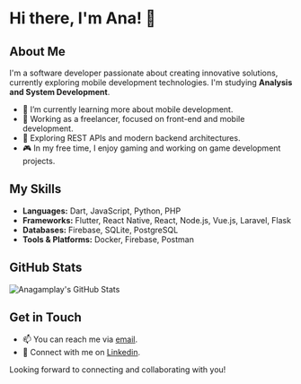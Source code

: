 # Hi there, I'm Ana! 👋

## About Me

I'm a software developer passionate about creating innovative solutions, currently exploring mobile development technologies. I'm studying **Analysis and System Development**.  

- 🌱 I’m currently learning more about mobile development.
- 💼 Working as a freelancer, focused on front-end and mobile development.
- 🔭 Exploring REST APIs and modern backend architectures. 
- 🎮 In my free time, I enjoy gaming and working on game development projects.

## My Skills

- **Languages:** Dart, JavaScript, Python, PHP
- **Frameworks:** Flutter, React Native, React, Node.js, Vue.js, Laravel, Flask
- **Databases:** Firebase, SQLite, PostgreSQL
- **Tools & Platforms:** Docker, Firebase, Postman

## GitHub Stats

![Anagamplay's GitHub Stats](https://github-readme-stats.vercel.app/api?username=anagamplay&show_icons=true&theme=radical)

## Get in Touch

- 📫 You can reach me via [email](mailto:anaoliveiragalaxy@gmail.com).
- 🔗 Connect with me on [Linkedin](https://www.linkedin.com/in/ana-clara-oliveira-47853b2a9).

Looking forward to connecting and collaborating with you!
